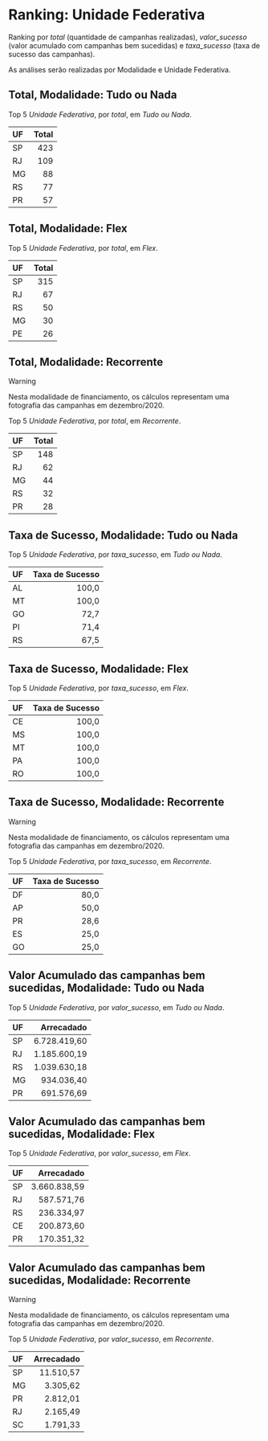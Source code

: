 # Ranking: Unidade Federativa

Ranking por _total_ (quantidade de campanhas realizadas), _valor_sucesso_
(valor acumulado com campanhas bem sucedidas) e _taxa_sucesso_ (taxa de sucesso
das campanhas).

As análises serão realizadas por Modalidade e Unidade Federativa.


## Total, Modalidade: Tudo ou Nada

Top 5 _Unidade Federativa_, por _total_, em _Tudo ou Nada_.

| UF   |   Total |
|:-----|--------:|
| SP   |     423 |
| RJ   |     109 |
| MG   |      88 |
| RS   |      77 |
| PR   |      57 |

## Total, Modalidade: Flex

Top 5 _Unidade Federativa_, por _total_, em _Flex_.

| UF   |   Total |
|:-----|--------:|
| SP   |     315 |
| RJ   |      67 |
| RS   |      50 |
| MG   |      30 |
| PE   |      26 |

## Total, Modalidade: Recorrente

> [!WARNING] 
> Nesta modalidade de financiamento, os cálculos representam
> uma fotografia das campanhas em dezembro/2020.

Top 5 _Unidade Federativa_, por _total_, em _Recorrente_.

| UF   |   Total |
|:-----|--------:|
| SP   |     148 |
| RJ   |      62 |
| MG   |      44 |
| RS   |      32 |
| PR   |      28 |

## Taxa de Sucesso, Modalidade: Tudo ou Nada

Top 5 _Unidade Federativa_, por _taxa_sucesso_, em _Tudo ou Nada_.

| UF   |   Taxa de Sucesso |
|:-----|------------------:|
| AL   |             100,0 |
| MT   |             100,0 |
| GO   |              72,7 |
| PI   |              71,4 |
| RS   |              67,5 |

## Taxa de Sucesso, Modalidade: Flex

Top 5 _Unidade Federativa_, por _taxa_sucesso_, em _Flex_.

| UF   |   Taxa de Sucesso |
|:-----|------------------:|
| CE   |             100,0 |
| MS   |             100,0 |
| MT   |             100,0 |
| PA   |             100,0 |
| RO   |             100,0 |

## Taxa de Sucesso, Modalidade: Recorrente

> [!WARNING] 
> Nesta modalidade de financiamento, os cálculos representam
> uma fotografia das campanhas em dezembro/2020.

Top 5 _Unidade Federativa_, por _taxa_sucesso_, em _Recorrente_.

| UF   |   Taxa de Sucesso |
|:-----|------------------:|
| DF   |              80,0 |
| AP   |              50,0 |
| PR   |              28,6 |
| ES   |              25,0 |
| GO   |              25,0 |

## Valor Acumulado das campanhas bem sucedidas, Modalidade: Tudo ou Nada

Top 5 _Unidade Federativa_, por _valor_sucesso_, em _Tudo ou Nada_.

| UF   |   Arrecadado |
|:-----|-------------:|
| SP   |   6.728.419,60 |
| RJ   |   1.185.600,19 |
| RS   |   1.039.630,18 |
| MG   |    934.036,40 |
| PR   |    691.576,69 |

## Valor Acumulado das campanhas bem sucedidas, Modalidade: Flex

Top 5 _Unidade Federativa_, por _valor_sucesso_, em _Flex_.

| UF   |   Arrecadado |
|:-----|-------------:|
| SP   |   3.660.838,59 |
| RJ   |    587.571,76 |
| RS   |    236.334,97 |
| CE   |    200.873,60 |
| PR   |    170.351,32 |

## Valor Acumulado das campanhas bem sucedidas, Modalidade: Recorrente

> [!WARNING] 
> Nesta modalidade de financiamento, os cálculos representam
> uma fotografia das campanhas em dezembro/2020.

Top 5 _Unidade Federativa_, por _valor_sucesso_, em _Recorrente_.

| UF   |   Arrecadado |
|:-----|-------------:|
| SP   |     11.510,57 |
| MG   |      3.305,62 |
| PR   |      2.812,01 |
| RJ   |      2.165,49 |
| SC   |      1.791,33 |


